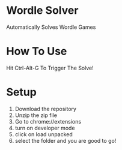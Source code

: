 # Wordle Solver
 Automatically Solves Wordle Games

# How To Use
 Hit Ctrl-Alt-G To Trigger The Solve!

# Setup
 1. Download the repository
 2. Unzip the zip file
 3. Go to chrome://extensions
 4. turn on developer mode
 5. click on load unpacked
 6. select the folder and you are good to go!